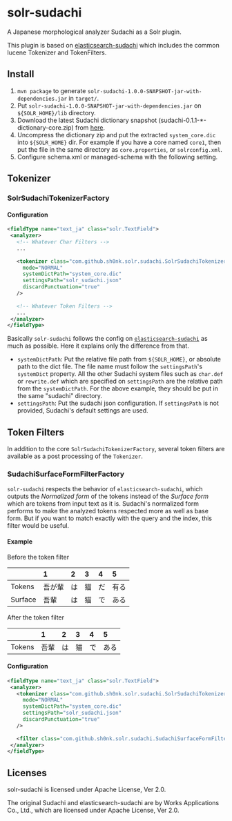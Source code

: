 # solr-sudachi

A Japanese morphological analyzer Sudachi as a Solr plugin.

This plugin is based on [elasticsearch-sudachi](https://github.com/WorksApplications/elasticsearch-sudachi)
which includes the common lucene Tokenizer and TokenFilters.

## Install

1. `mvn package` to generate `solr-sudachi-1.0.0-SNAPSHOT-jar-with-dependencies.jar` in `target/`.
2. Put `solr-sudachi-1.0.0-SNAPSHOT-jar-with-dependencies.jar` on `${SOLR_HOME}/lib` directory.
3. Download the latest Sudachi dictionary snapshot (sudachi-0.1.1-*-dictionary-core.zip) 
from [here](https://oss.sonatype.org/content/repositories/snapshots/com/worksap/nlp/sudachi/0.1.1-SNAPSHOT/).
4. Uncompress the dictionary zip and put the extracted `system_core.dic` into `${SOLR_HOME}` dir.
For example if you have a core named `core1`, then put the file in the same directory as `core.properties`,
or `solrconfig.xml`.
5. Configure schema.xml or managed-schema with the following setting.


## Tokenizer

### SolrSudachiTokenizerFactory

#### Configuration

```xml
<fieldType name="text_ja" class="solr.TextField">
 <analyzer>
   <!-- Whatever Char Filters -->
   ...
   
   <tokenizer class="com.github.sh0nk.solr.sudachi.SolrSudachiTokenizerFactory"
     mode="NORMAL"
     systemDictPath="system_core.dic"
     settingsPath="solr_sudachi.json"
     discardPunctuation="true"
   />
   
   <!-- Whatever Token Filters -->
   ...
 </analyzer>
</fieldType>
```

Basically `solr-sudachi` follows the config on
 [`elasticsearch-sudachi`](https://github.com/WorksApplications/elasticsearch-sudachi#configuration)
as much as possible. Here it explains only the difference from that.

- `systemDictPath`: Put the relative file path from `${SOLR_HOME}`, or 
absolute path to the dict file. The file name must follow the `settingsPath`'s 
`systemDict` property. All the other Sudachi system files such as `char.def` or 
`rewrite.def` which are specified on `settingsPath` are the relative path 
from the `systemDictPath`. For the above example, they should be put
in the same "sudachi" directory.
- `settingsPath`: Put the sudachi json configuration. 
If `settingsPath` is not provided, Sudachi's default settings are used.

## Token Filters

In addition to the core `SolrSudachiTokenizerFactory`, several token filters
are available as a post processing of the `Tokenizer`.

### SudachiSurfaceFormFilterFactory

`solr-sudachi` respects the behavior of `elasticsearch-sudachi`, which outputs 
the *Normalized form* of the tokens instead of the *Surface form* which are tokens 
from input text as it is. Sudachi's normalized form performs to make the analyzed 
tokens respected more as well as base form. But if you want to match exactly with 
the query and the index, this filter would be useful.

#### Example

Before the token filter

|          |1    |2   |3   |4   |5   |
|:---------|:----|:---|:---|:---|:---|
|Tokens    |吾が輩|は|猫|だ|有る|
|Surface   |吾輩  |は|猫|で|ある|

After the token filter

|          |1    |2   |3   |4   |5   |
|:---------|:----|:---|:---|:---|:---|
|Tokens   |吾輩  |は|猫|で|ある|

#### Configuration

```xml
<fieldType name="text_ja" class="solr.TextField">
 <analyzer>
   <tokenizer class="com.github.sh0nk.solr.sudachi.SolrSudachiTokenizerFactory"
     mode="NORMAL"
     systemDictPath="system_core.dic"
     settingsPath="solr_sudachi.json"
     discardPunctuation="true"
   />
   
   <filter class="com.github.sh0nk.solr.sudachi.SudachiSurfaceFormFilterFactory" />
 </analyzer>
</fieldType>
```


## Licenses

solr-sudachi is licensed under Apache License, Ver 2.0.

The original Sudachi and elasticsearch-sudachi are 
by Works Applications Co., Ltd., which are licensed under Apache License,
Ver 2.0.

